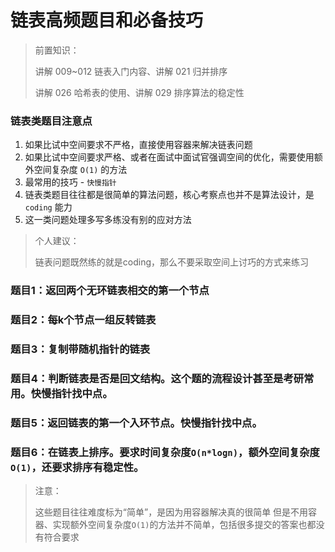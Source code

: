 # 链表高频题目和必备技巧

> 前置知识：
>
>讲解 009~012 链表入门内容、讲解 021 归并排序
>
> 讲解 026 哈希表的使用、讲解 029 排序算法的稳定性
>

### 链表类题目注意点

1. 如果比试中空间要求不严格，直接使用容器来解决链表问题
2. 如果比试中空间要求严格、或者在面试中面试官强调空间的优化，需要使用额外空间复杂度 `O(1)` 的方法
3. 最常用的技巧 - `快慢指针`
4. 链表类题目往往都是很简单的算法问题，核心考察点也并不是算法设计，是 `coding` 能力
5. 这一类问题处理多写多练没有别的应对方法

> 个人建议：
>
> 链表问题既然练的就是coding，那么不要采取空间上讨巧的方式来练习

### 题目1：返回两个无环链表相交的第一个节点

### 题目2：每k个节点一组反转链表

### 题目3：复制带随机指针的链表

### 题目4：判断链表是否是回文结构。这个题的流程设计甚至是考研常用。快慢指针找中点。

### 题目5：返回链表的第一个入环节点。快慢指针找中点。

### 题目6：在链表上排序。要求时间复杂度`O(n*logn)`，额外空间复杂度`O(1)`，还要求排序有稳定性。

> 注意：
>
> 这些题目往往难度标为“简单”，是因为用容器解决真的很简单
> 但是不用容器、实现额外空间复杂度`O(1)`的方法并不简单，包括很多提交的答案也都没有符合要求